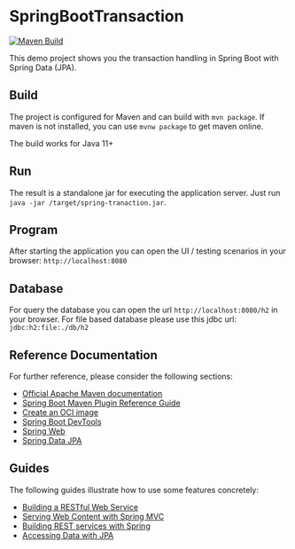 # SpringBootTransaction

[![Maven Build](https://github.com/denisw160/SpringBootTransaction/actions/workflows/maven.yml/badge.svg)](https://github.com/denisw160/SpringBootTransaction/actions/workflows/maven.yml)

This demo project shows you the transaction handling in Spring Boot with Spring Data (JPA).

## Build

The project is configured for Maven and can build with `mvn package`. If maven is not installed, you can use
`mvnw package` to get maven online.

The build works for Java 11+

## Run

The result is a standalone jar for executing the application server. Just run `java -jar /target/spring-tranaction.jar`.

## Program

After starting the application you can open the UI / testing scenarios in your browser: `http://localhost:8080`

## Database

For query the database you can open the url `http://localhost:8080/h2` in your browser. For file based database please
use this jdbc url: `jdbc:h2:file:./db/h2`

## Reference Documentation

For further reference, please consider the following sections:

* [Official Apache Maven documentation](https://maven.apache.org/guides/index.html)
* [Spring Boot Maven Plugin Reference Guide](https://docs.spring.io/spring-boot/docs/2.5.0/maven-plugin/reference/html/)
* [Create an OCI image](https://docs.spring.io/spring-boot/docs/2.5.0/maven-plugin/reference/html/#build-image)
* [Spring Boot DevTools](https://docs.spring.io/spring-boot/docs/2.5.0/reference/htmlsingle/#using-boot-devtools)
* [Spring Web](https://docs.spring.io/spring-boot/docs/2.5.0/reference/htmlsingle/#boot-features-developing-web-applications)
* [Spring Data JPA](https://docs.spring.io/spring-boot/docs/2.5.0/reference/htmlsingle/#boot-features-jpa-and-spring-data)

## Guides

The following guides illustrate how to use some features concretely:

* [Building a RESTful Web Service](https://spring.io/guides/gs/rest-service/)
* [Serving Web Content with Spring MVC](https://spring.io/guides/gs/serving-web-content/)
* [Building REST services with Spring](https://spring.io/guides/tutorials/bookmarks/)
* [Accessing Data with JPA](https://spring.io/guides/gs/accessing-data-jpa/)

